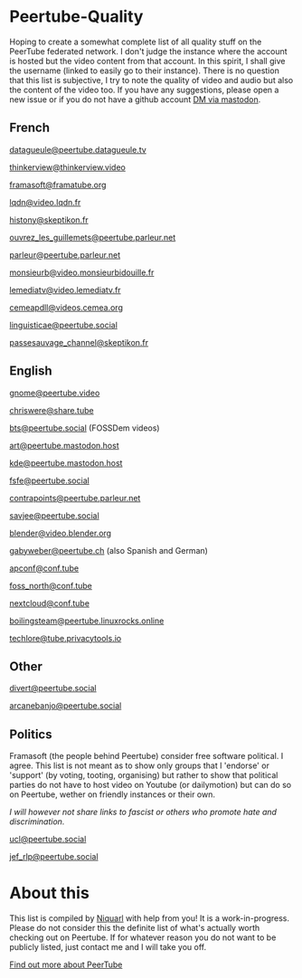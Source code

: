 # Peertube-Quality

Hoping to create a somewhat complete list of all quality stuff on the PeerTube federated network. I don't judge the instance where the account is hosted but the video content from that account. In this spirit, I shall give the username (linked to easily go to their instance). There is no question that this list is subjective, I try to note the quality of video and audio but also the content of the video too. If you have any suggestions, please open a new issue or if you do not have a github account [DM via mastodon](https://mastodon.social/@niquarl).

## French
[datagueule@peertube.datagueule.tv](https://peertube.datagueule.tv/accounts/datagueule/)

[thinkerview@thinkerview.video](https://thinkerview.video/accounts/thinkerview)

[framasoft@framatube.org](https://framatube.org/accounts/framasoft)

[lqdn@video.lqdn.fr](https://video.lqdn.fr/accounts/ldqn)

[histony@skeptikon.fr](https://skeptikon.fr/accounts/histony)

[ouvrez_les_guillemets@peertube.parleur.net](https://peertube.parleur.net/accounts/ouvrez_les_guillemets)

[parleur@peertube.parleur.net](https://peertube.parleur.net/accounts/parleur)

[monsieurb@video.monsieurbidouille.fr](https://video.monsieurbidouille.fr/accounts/monsieur)

[lemediatv@video.lemediatv.fr](https://video.lemediatv.fr/accounts/lemediatv)

[cemeapdll@videos.cemea.org](https://videos.cemea.org/accounts/cemeapd11)

[linguisticae@peertube.social](https://peertube.social/video-channels/linguisticae/)

[passesauvage_channel@skeptikon.fr](https://skeptikon.fr/video-channels/passesauvage_channel/)

## English

[gnome@peertube.video](https://peertube.video/accounts/gnome/video-channels)

[chriswere@share.tube](https://share.tube/accounts/chriswere/videos)

[bts@peertube.social](https://peertube.social/accounts/bts/video-channels) (FOSSDem videos)

[art@peertube.mastodon.host](https://peertube.mastodon.host/accounts/art/video-channels)

[kde@peertube.mastodon.host](https://peertube.mastodon.host/accounts/kde/video-channels)

[fsfe@peertube.social](https://peertube.social/accounts/fsfe/video-channels)

[contrapoints@peertube.parleur.net](https://peertube.parleur.net/video-channels/contrapoints)

[savjee@peertube.social](https://peertube.social/accounts/savjee/video-channels)

[blender@video.blender.org](https://video.blender.org)

[gabyweber@peertube.ch](https://peertube.ch/accounts/gabyweber/video-channels) (also Spanish and German)

[apconf@conf.tube](https://conf.tube/accounts/apconf)

[foss_north@conf.tube](https://conf.tube/accounts/foss_north/video-channels)

[nextcloud@conf.tube](https://conf.tube/accounts/nextcloud)

[boilingsteam@peertube.linuxrocks.online](https://peertube.linuxrocks.online/video-channels/boilingsteam/)

[techlore@tube.privacytools.io](https://tube.privacytools.io/accounts/techlore)

## Other

[divert@peertube.social](https://peertube.social/accounts/divert/video-channels)

[arcanebanjo@peertube.social](https://peertube.social/accounts/arcanebanjo/)

## Politics

Framasoft (the people behind Peertube) consider free software political. I agree. This list is not meant as to show only groups that I 'endorse' or 'support' (by voting, tooting, organising) but rather to show that political parties do not have to host video on Youtube (or dailymotion) but can do so on Peertube, wether on friendly instances or their own. 

*I will however not share links to fascist or others who promote hate and discrimination.*

[ucl@peertube.social](https://peertube.social/accounts/ucl)

[jef_rlp@peertube.social](https://peertube.social/accounts/jef_rlp/video-channels)


# About this

This list is compiled by [Niquarl](https://wheretofind.me/@niquarl?tag=fediverse) with help from you! It is a work-in-progress. Please do not consider this the definite list of what's actually worth checking out on Peertube. If for whatever reason you do not want to be publicly listed, just contact me and I will take you off.

[Find out more about PeerTube](https://joinpeertube.org/)
